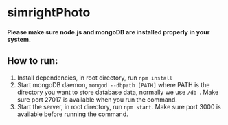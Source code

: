 # simrightPhoto
#### Please make sure node.js and mongoDB are installed properly in your system.

## How to run:
1. Install dependencies, in root directory, run ```npm install```
2. Start mongoDB daemon, ```mongod --dbpath [PATH]``` where PATH is the directory you want to store database data, normally we use ```/db ```. Make sure port 27017 is available when you run the command.
3. Start the server, in root directory, run ```npm start```. Make sure port 3000 is available before running the command.
